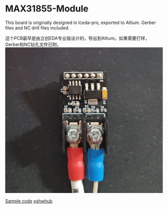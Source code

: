 # MAX31855-Module
This board is originally designed in lceda-pro, exported to Altium.
Gerber files and NC drill files included.

这个PCB最早是由立创EDA专业版设计的，导出到Altium。如果需要打样，Gerber和NC钻孔文件已附。
![效果图](https://raw.githubusercontent.com/DCZYewen/MAX31855-Module/master/item.jpg)

[Sample code](https://github.com/DCZYewen/MAX31855-Thermalcoupler-sample)
[oshwhub](https://oshwhub.com/dczyewen/max31855-k-thermocouple_meter)
